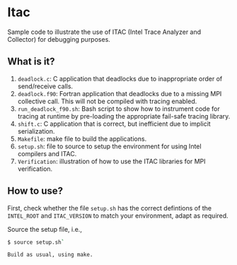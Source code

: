 # Itac
Sample code to illustrate the use of ITAC (Intel Trace Analyzer and
Collector) for debugging purposes.

## What is it?
1. `deadlock.c`: C application that deadlocks due to inappropriate
    order of send/receive calls.
1. `deadlock.f90`: Fortran application that deadlocks due to a missing MPI
    collective call. This will not be compiled with tracing enabled.
1. `run_deadlock_f90.sh`: Bash script to show how to instrument code
    for tracing at runtime by pre-loading the appropriate fail-safe
    tracing library. 
1. `shift.c`: C application that is correct, but inefficient due to
    implicit serialization.
1. `Makefile`: make file to build the applications.
1. `setup.sh`: file to source to setup the environment for using Intel
    compilers and ITAC.
1. `Verification`: illustration of how to use the ITAC libraries for MPI
    verification.

## How to use?
First, check whether the file `setup.sh` has the correct defintions of
the `INTEL_ROOT` and `ITAC_VERSION` to match your environment, adapt as
required.

Source the setup file, i.e.,
```bash
$ source setup.sh`

Build as usual, using make.
